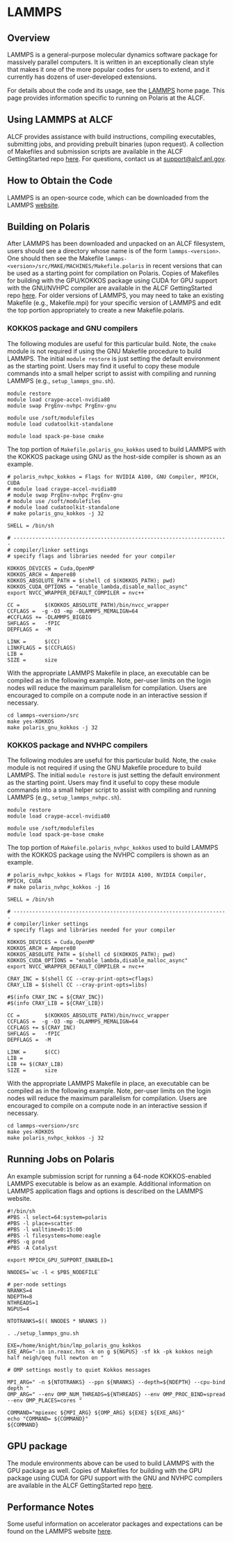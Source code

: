 # LAMMPS

## Overview

LAMMPS is a general-purpose molecular dynamics software package for massively parallel computers. It is written in an exceptionally clean style that makes it one of the more popular codes for users to extend, and it currently has dozens of user-developed extensions.

For details about the code and its usage, see the [LAMMPS](http://lammps.sandia.gov/) home page. This page provides information specific to running on Polaris at the ALCF.

## Using LAMMPS at ALCF

ALCF provides assistance with build instructions, compiling executables, submitting jobs, and providing prebuilt binaries (upon request). A collection of Makefiles and submission scripts are available in the ALCF GettingStarted repo [here](https://github.com/argonne-lcf/GettingStarted/tree/master/Applications/Polaris/LAMMPS). For questions, contact us at <support@alcf.anl.gov>.

## How to Obtain the Code

LAMMPS is an open-source code, which can be downloaded from the LAMMPS [website](http://lammps.sandia.gov/download.html).

## Building on Polaris 

After LAMMPS has been downloaded and unpacked on an ALCF filesystem, users should see a directory whose name is of the form `lammps-<version>`. One should then see the Makefile `lammps-<version>/src/MAKE/MACHINES/Makefile.polaris` in recent versions that can be used as a starting point for compilation on Polaris. Copies of Makefiles for building with the GPU/KOKKOS package using CUDA for GPU support with the GNU/NVHPC compiler are available in the ALCF GettingStarted repo [here](https://github.com/argonne-lcf/GettingStarted/tree/master/Applications/Polaris/LAMMPS). For older versions of LAMMPS, you may need to take an existing Makefile (e.g., Makefile.mpi) for your specific version of LAMMPS and edit the top portion appropriately to create a new Makefile.polaris.

### KOKKOS package and GNU compilers

The following modules are useful for this particular build. Note, the `cmake` module is not required if using the GNU Makefile procedure to build LAMMPS. The initial `module restore` is just setting the default environment as the starting point. Users may find it useful to copy these module commands into a small helper script to assist with compiling and running LAMMPS (e.g., `setup_lammps_gnu.sh`). 

```
module restore
module load craype-accel-nvidia80
module swap PrgEnv-nvhpc PrgEnv-gnu

module use /soft/modulefiles
module load cudatoolkit-standalone

module load spack-pe-base cmake
```

The top portion of `Makefile.polaris_gnu_kokkos` used to build LAMMPS with the KOKKOS package using GNU as the host-side compiler is shown as an example.

```
# polaris_nvhpc_kokkos = Flags for NVIDIA A100, GNU Compiler, MPICH, CUDA
# module load craype-accel-nvidia80
# module swap PrgEnv-nvhpc PrgEnv-gnu
# module use /soft/modulefiles
# module load cudatoolkit-standalone
# make polaris_gnu_kokkos -j 32

SHELL = /bin/sh

# ---------------------------------------------------------------------
# compiler/linker settings
# specify flags and libraries needed for your compiler

KOKKOS_DEVICES = Cuda,OpenMP
KOKKOS_ARCH = Ampere80
KOKKOS_ABSOLUTE_PATH = $(shell cd $(KOKKOS_PATH); pwd)
KOKKOS_CUDA_OPTIONS = "enable_lambda,disable_malloc_async"
export NVCC_WRAPPER_DEFAULT_COMPILER = nvc++

CC =        $(KOKKOS_ABSOLUTE_PATH)/bin/nvcc_wrapper
CCFLAGS =  -g -O3 -mp -DLAMMPS_MEMALIGN=64
#CCFLAGS += -DLAMMPS_BIGBIG
SHFLAGS =   -fPIC
DEPFLAGS =  -M

LINK =      $(CC)
LINKFLAGS = $(CCFLAGS)
LIB =
SIZE =      size
```

With the appropriate LAMMPS Makefile in place, an executable can be compiled as in the following example. Note, per-user limits on the login nodes will reduce the maximum parallelism for compilation. Users are encouraged to compile on a compute node in an interactive session if necessary.

```
cd lammps-<version>/src
make yes-KOKKOS
make polaris_gnu_kokkos -j 32
``` 

### KOKKOS package and NVHPC compilers

The following modules are useful for this particular build. Note, the `cmake` module is not required if using the GNU Makefile procedure to build LAMMPS. The initial `module restore` is just setting the default environment as the starting point. Users may find it useful to copy these module commands into a small helper script to assist with compiling and running LAMMPS (e.g., `setup_lammps_nvhpc.sh`). 

```
module restore
module load craype-accel-nvidia80

module use /soft/modulefiles
module load spack-pe-base cmake
```

The top portion of `Makefile.polaris_nvhpc_kokkos` used to build LAMMPS with the KOKKOS package using the NVHPC compilers is shown as an example.

```
# polaris_nvhpc_kokkos = Flags for NVIDIA A100, NVIDIA Compiler, MPICH, CUDA
# make polaris_nvhpc_kokkos -j 16

SHELL = /bin/sh

# ---------------------------------------------------------------------
# compiler/linker settings
# specify flags and libraries needed for your compiler

KOKKOS_DEVICES = Cuda,OpenMP
KOKKOS_ARCH = Ampere80
KOKKOS_ABSOLUTE_PATH = $(shell cd $(KOKKOS_PATH); pwd)
KOKKOS_CUDA_OPTIONS = "enable_lambda,disable_malloc_async"
export NVCC_WRAPPER_DEFAULT_COMPILER = nvc++

CRAY_INC = $(shell CC --cray-print-opts=cflags)
CRAY_LIB = $(shell CC --cray-print-opts=libs)

#$(info CRAY_INC = ${CRAY_INC})
#$(info CRAY_LIB = ${CRAY_LIB})

CC =        $(KOKKOS_ABSOLUTE_PATH)/bin/nvcc_wrapper
CCFLAGS =  -g -O3 -mp -DLAMMPS_MEMALIGN=64
CCFLAGS += $(CRAY_INC)
SHFLAGS =   -fPIC
DEPFLAGS =  -M

LINK =      $(CC)
LIB =
LIB += $(CRAY_LIB)
SIZE =      size
```

With the appropriate LAMMPS Makefile in place, an executable can be compiled as in the following example. Note, per-user limits on the login nodes will reduce the maximum parallelism for compilation. Users are encouraged to compile on a compute node in an interactive session if necessary.

```
cd lammps-<version>/src
make yes-KOKKOS
make polaris_nvhpc_kokkos -j 32
``` 

## Running Jobs on Polaris

An example submission script for running a 64-node KOKKOS-enabled LAMMPS executable is below as an example. Additional information on LAMMPS application flags and options is described on the LAMMPS website.

```
#!/bin/sh
#PBS -l select=64:system=polaris
#PBS -l place=scatter
#PBS -l walltime=0:15:00
#PBS -l filesystems=home:eagle
#PBS -q prod
#PBS -A Catalyst

export MPICH_GPU_SUPPORT_ENABLED=1

NNODES=`wc -l < $PBS_NODEFILE`

# per-node settings
NRANKS=4
NDEPTH=8
NTHREADS=1
NGPUS=4

NTOTRANKS=$(( NNODES * NRANKS ))

. ./setup_lammps_gnu.sh

EXE=/home/knight/bin/lmp_polaris_gnu_kokkos
EXE_ARG="-in in.reaxc.hns -k on g ${NGPUS} -sf kk -pk kokkos neigh half neigh/qeq full newton on "

# OMP settings mostly to quiet Kokkos messages

MPI_ARG=" -n ${NTOTRANKS} --ppn ${NRANKS} --depth=${NDEPTH} --cpu-bind depth "
OMP_ARG=" --env OMP_NUM_THREADS=${NTHREADS} --env OMP_PROC_BIND=spread --env OMP_PLACES=cores "

COMMAND="mpiexec ${MPI_ARG} ${OMP_ARG} ${EXE} ${EXE_ARG}"
echo "COMMAND= ${COMMAND}"
${COMMAND}
```

## GPU package

The module environments above can be used to build LAMMPS with the GPU package as well. Copies of Makefiles for building with the GPU package using CUDA for GPU support with the GNU and NVHPC compilers are available in the ALCF GettingStarted repo [here](https://github.com/argonne-lcf/GettingStarted/tree/master/Applications/Polaris/LAMMPS). 

## Performance Notes

Some useful information on accelerator packages and expectations can be found on the LAMMPS website [here](https://docs.lammps.org/Speed_packages.html).